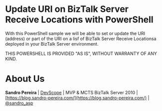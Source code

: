 # Update URI on BizTalk Server Receive Locations with PowerShell
With this PowerShell sample we will be able to set or update the URI (address) or part of the URI on a lisf of BizTalk Server Receive Locationsa deployed in your BizTalk Server environment.
 
THIS POWERSHELL IS PROVIDED "AS IS", WITHOUT WARRANTY OF ANY KIND.

# About Us
**Sandro Pereira** | [DevScope](http://www.devscope.net/) | MVP & MCTS BizTalk Server 2010 | [https://blog.sandro-pereira.com/](https://blog.sandro-pereira.com/) | [@sandro_asp](https://twitter.com/sandro_asp)